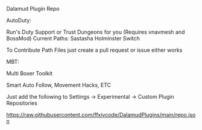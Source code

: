 Dalamud Plugin Repo

AutoDuty:

Run's Duty Support or Trust Dungeons for you (Requires vnavmesh and BossMod)
Current Paths:
Sastasha
Holminster Switch

To Contribute Path Files just create a pull request or issue either works

MBT:

Multi Boxer Toolkit

Smart Auto Follow, Movement Hacks, ETC

Just add the following to Settings -> Experimental -> Custom Plugin Repositories

https://raw.githubusercontent.com/ffxivcode/DalamudPlugins/main/repo.json

